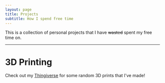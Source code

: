 ```yaml
---
layout: page
title: Projects
subtitle: How I spend free time
---
```


This is a collection of personal projects that I have ~~wasted~~ spent my free time on.

---

# 3D Printing

Check out my [Thingiverse](https://www.thingiverse.com/ElectronicToast/) for some random 3D prints that I've made!
